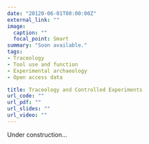 ```yaml
---
date: "20120-06-01T00:00:00Z"
external_link: ""
image:
  caption: ""
  focal_point: Smart
summary: "Soon available."
tags:
- Traceology
- Tool use and function
- Experimental archaeology
- Open access data

title: Traceology and Controlled Experiments
url_code: ""
url_pdf: ""
url_slides: ""
url_video: ""
---
```


Under construction...
